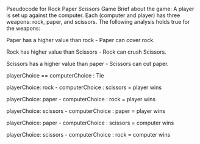 Pseudocode for Rock Paper Scissors Game Brief about the game: A player is set up against the computer. Each (computer and player) has three weapons: rock, paper, and scissors. The following analysis holds true for the weapons:

Paper has a higher value than rock - Paper can cover rock.

Rock has higher value than Scissors - Rock can crush Scissors.

Scissors has a higher value than paper - Scissors can cut paper.

playerChoice == computerChoice : Tie

playerChoice: rock - computerChoice : scissors = player wins

playerChoice: paper - computerChoice : rock = player wins

playerChoice: scissors - computerChoice : paper = player wins

playerChoice: paper - computerChoice : scissors = computer wins

playerChoice: scissors - computerChoice : rock = computer wins